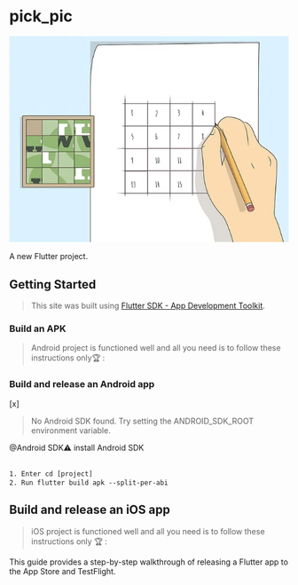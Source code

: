 # pick_pic

![logo](https://github.com/supernover/Pick_pic/blob/main/assets/images/lllll.jpg)

A new Flutter project.

## Getting Started


> This site was built using [Flutter SDK - App Development Toolkit](https://flutter.dev/?gclid=Cj0KCQiA95aRBhCsARIsAC2xvfzYFLcIVU5-o2V_8OwPG6lka8ZIG502zlYqtLEsoQq-C8SF7y7gDZEaAhf9EALw_wcB&gclsrc=aw.ds).

### Build an APK

> Android project is functioned well and all you need is to follow these instructions only:trophy: :

### Build and release an Android app

[x]

> No Android SDK found. Try setting the ANDROID_SDK_ROOT environment variable.

@Android SDK:warning:  install  Android SDK 
```

1. Enter cd [project]
2. Run flutter build apk --split-per-abi
```

## Build and release an iOS app

> iOS  project is functioned well and all you need is to follow these instructions only :trophy: :
  
  
[](https://docs.flutter.dev/deployment/ios)


This guide provides a step-by-step walkthrough of releasing a Flutter app to the  App Store and TestFlight.


